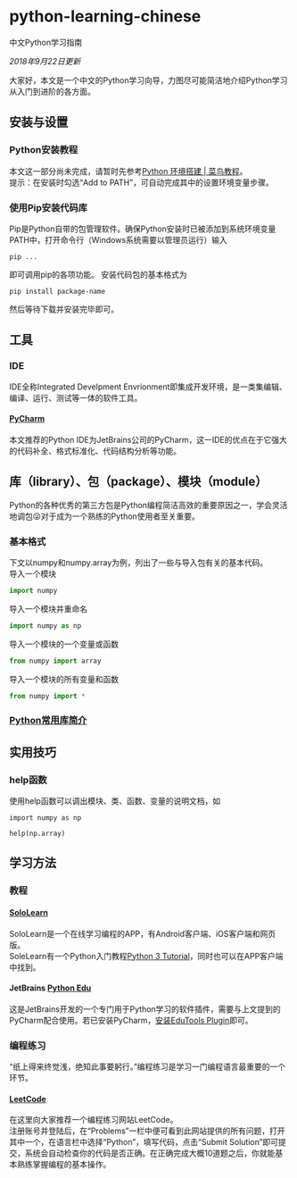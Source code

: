 # python-learning-chinese
中文Python学习指南

*2018年9月22日更新*

大家好，本文是一个中文的Python学习向导，力图尽可能简洁地介绍Python学习从入门到进阶的各方面。

## 安装与设置
### Python安装教程
本文这一部分尚未完成，请暂时先参考[Python 环境搭建 | 菜鸟教程](https://www.runoob.com/python/python-install.html)。  
提示：在安装时勾选“Add to PATH”，可自动完成其中的设置环境变量步骤。

### 使用Pip安装代码库
Pip是Python自带的包管理软件。确保Python安装时已被添加到系统环境变量PATH中，打开命令行（Windows系统需要以管理员运行）输入
```shell
pip ...
```
即可调用pip的各项功能。
安装代码包的基本格式为
```shell
pip install package-name
```
然后等待下载并安装完毕即可。
## 工具
### IDE
IDE全称Integrated Develpment Envrionment即集成开发环境，是一类集编辑、编译、运行、测试等一体的软件工具。

#### [PyCharm](https://www.jetbrains.com/pycharm/)
本文推荐的Python IDE为JetBrains公司的PyCharm，这一IDE的优点在于它强大的代码补全、格式标准化、代码结构分析等功能。

## 库（library）、包（package）、模块（module）
Python的各种优秀的第三方包是Python编程简洁高效的重要原因之一，学会灵活地调包😜对于成为一个熟练的Python使用者至关重要。
### 基本格式
下文以numpy和numpy.array为例，列出了一些与导入包有关的基本代码。  
导入一个模块
```python
import numpy
```
导入一个模块并重命名
```python
import numpy as np
```
导入一个模块的一个变量或函数
```python
from numpy import array
```
导入一个模块的所有变量和函数
```python
from numpy import *
```
### [Python常用库简介](libraries.md)
## 实用技巧
### help函数
使用help函数可以调出模块、类、函数、变量的说明文档，如
```
import numpy as np

help(np.array)
```
## 学习方法
### 教程
#### [SoloLearn](https://www.sololearn.com/)
SoloLearn是一个在线学习编程的APP，有Android客户端、iOS客户端和网页版。  
SoleLearn有一个Python入门教程[Python 3 Tutorial](https://www.sololearn.com/Course/Python/)，同时也可以在APP客户端中找到。

#### JetBrains [Python Edu](https://www.jetbrains.com/education/?fromMenu#lang=python&role=learner)
这是JetBrains开发的一个专门用于Python学习的软件插件，需要与上文提到的PyCharm配合使用。若已安装PyCharm，[安装EduTools Plugin](https://www.jetbrains.com/help/education/install-edutools-plugin.html?section=PyCharm)即可。

### 编程练习
“纸上得来终觉浅，绝知此事要躬行。”编程练习是学习一门编程语言最重要的一个环节。

#### [LeetCode](https://leetcode.com/)
在这里向大家推荐一个编程练习网站LeetCode。  
注册账号并登陆后，在“Problems”一栏中便可看到此网站提供的所有问题，打开其中一个，在语言栏中选择“Python”，填写代码，点击“Submit Solution”即可提交，系统会自动检查你的代码是否正确。在正确完成大概10道题之后，你就能基本熟练掌握编程的基本操作。
